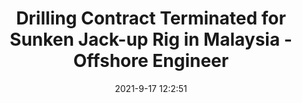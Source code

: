 ---
"title": "Drilling Contract Terminated for Sunken Jack-up Rig in Malaysia - Offshore Engineer"
"date": "2021-9-17 12:2:51"
"feed_name": "GOOGLENEWSDRILLING"
"feed_website": "https://news.google.com/search?q=drilling%2Bincident&hl=en-US&gl=US&ceid=US:en"
"feed_rss": "https://news.google.com/rss/search?q=drilling%2Bincident&hl=en-US&gl=US&ceid=US:en"
"link": "https://www.oedigital.com/news/490717-drilling-contract-terminated-for-sunken-jack-up-rig-in-malaysia"
"file": "_posts/2021-1-1-9e7fa396167597a8ea563f5fe8d7a5605a85127b.md"
"accident": "0"
"drilling": "0"
"dead": "0"
"injured": "0"
---